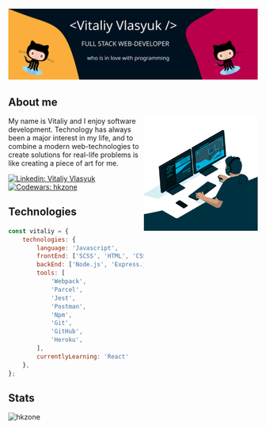 ![Profile bunner](./profile-banner.svg)
## About me

<img align='right' src="./programmer.gif" width="230">
<p>My name is Vitaliy and I enjoy software development. Technology has always been a major interest in my life, and to combine a modern web-technologies to create solutions for real-life problems is like creating a piece of art for me.</p>

[![Linkedin: Vitaliy Vlasyuk](https://img.shields.io/badge/LinkedIn-Vitaliy%20Vlasyuk-blue?logo=Linkedin&logoColor=blue&labelColor=001220&link=https://www.linkedin.com/in/vitaliy-v-6a2a6943/)](https://www.linkedin.com/in/vitaliy-v-6a2a6943)
[![Codewars: hkzone](https://img.shields.io/badge/Codewars-hkzone-fbae3c?logo=codewars&logoColor=b1361e&labelColor=001220&link=https://www.codewars.com/users/hkzone)](https://www.codewars.com/users/hkzone)

## Technologies

```javascript
const vitaliy = {
	technologies: {
		language: 'Javascript',
		frontEnd: ['SCSS', 'HTML', 'CSS', 'Bootstrap', 'JQuery',],
		backEnd: ['Node.js', 'Express.js', 'MongoDB'],
		tools: [
			'Webpack',
			'Parcel',
			'Jest',
			'Postman',
			'Npm',
			'Git',
			'GitHub',
			'Heroku',
		],
		currentlyLearning: 'React'
	},
};
```
## Stats
<p><img align="left" src="https://github-readme-stats.vercel.app/api/top-langs?username=hkzone&show_icons=true&locale=en" alt="hkzone" /></p>
